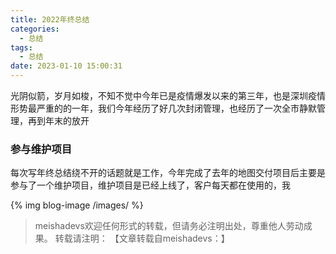 ```yaml
---
title: 2022年终总结
categories:
  - 总结
tags:
  - 总结
date: 2023-01-10 15:00:31
---
```


光阴似箭，岁月如梭，不知不觉中今年已是疫情爆发以来的第三年，也是深圳疫情形势最严重的的一年，我们今年经历了好几次封闭管理，也经历了一次全市静默管理，再到年末的放开
<!--more-->

### 参与维护项目
每次写年终总结绕不开的话题就是工作，今年完成了去年的地图交付项目后主要是参与了一个维护项目，维护项目是已经上线了，客户每天都在使用的，我

{% img blog-image /images/ %}


> meishadevs欢迎任何形式的转载，但请务必注明出处，尊重他人劳动成果。
转载请注明： 【文章转载自meishadevs：[]()】